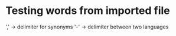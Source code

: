 # Testing words from imported file

',' -> delimiter for synonyms
'-' -> delimiter between two languages
